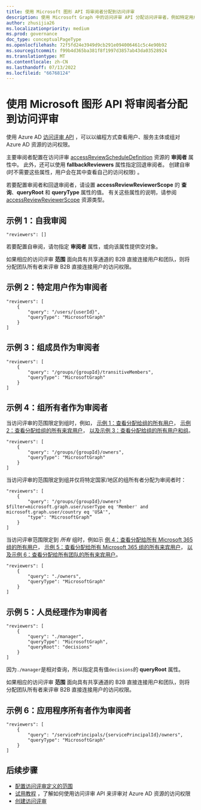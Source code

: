 ```yaml
---
title: 使用 Microsoft 图形 API 将审阅者分配到访问评审
description: 使用 Microsoft Graph 中的访问评审 API 分配访问评审者，例如特定用户、组的成员或所有者、人员管理器或应用所有者。
author: zhusijia26
ms.localizationpriority: medium
ms.prod: governance
doc_type: conceptualPageType
ms.openlocfilehash: 72f5fd24e3949d9cb291e094006461c5c4e90b92
ms.sourcegitcommit: f99b4d365ba381f8f1997d3857ab43da03528924
ms.translationtype: MT
ms.contentlocale: zh-CN
ms.lasthandoff: 07/13/2022
ms.locfileid: "66768124"
---
```

# <a name="assign-reviewers-to-your-access-review-using-the-microsoft-graph-api"></a>使用 Microsoft 图形 API 将审阅者分配到访问评审

使用 Azure AD [访问评审 API](/graph/api/resources/accessreviewsv2-overview) ，可以以编程方式查看用户、服务主体或组对 Azure AD 资源的访问权限。

主要审阅者配置在访问评审 [accessReviewScheduleDefinition](/graph/api/resources/accessreviewscheduledefinition) 资源的 **审阅者** 属性中。  此外，还可以使用 **fallbackReviewers** 属性指定回退审阅者。 创建自审 (时不需要这些属性，用户会在其中查看自己的访问权限) 。

若要配置审阅者和回退审阅者，请设置 **accessReviewReviewerScope** 的 **查询**、**queryRoot** 和 **queryType** 属性的值。 有关这些属性的说明，请参阅 [accessReviewReviewerScope](/graph/api/resources/accessreviewreviewerscope) 资源类型。

## <a name="example-1-a-self-review"></a>示例 1：自我审阅

```http
"reviewers": []
```

若要配置自审阅，请勿指定 **审阅者** 属性，或向该属性提供空对象。

如果相应的访问评审 **范围** 面向具有共享通道的 B2B 直接连接用户和团队，则将分配团队所有者来评审 B2B 直接连接用户的访问权限。

## <a name="example-2-a-specific-user-as-the-reviewer"></a>示例 2：特定用户作为审阅者

```http
"reviewers": [
    {
        "query": "/users/{userId}",
        "queryType": "MicrosoftGraph"
    }
]
```

## <a name="example-3-members-of-a-group-as-reviewers"></a>示例 3：组成员作为审阅者

```http
"reviewers": [
    {
        "query": "/groups/{groupId}/transitiveMembers",
        "queryType": "MicrosoftGraph"
    }
]
```

## <a name="example-4-group-owners-as-reviewers"></a>示例 4：组所有者作为审阅者

当访问评审的范围限定到组时，例如， [示例 1：查看分配给组的所有用户](accessreviews-scope-concept.md#example-1-review-all-users-assigned-to-a-group)， [示例 2：查看分配给组的所有来宾用户](accessreviews-scope-concept.md#example-2-review-all-guest-users-assigned-to-a-group)， [以及示例 3：查看分配给组的所有用户和组](accessreviews-scope-concept.md#example-3-review-all-users-and-groups-assigned-to-a-group)。
```http
"reviewers": [
    {
        "query": "/groups/{groupId}/owners",
        "queryType": "MicrosoftGraph"
    }
]
```

当访问评审的范围限定到组并仅将特定国家/地区的组所有者分配为审阅者时：

```http
"reviewers": [
    {
        "query": "/groups/{groupId}/owners?$filter=microsoft.graph.user/userType eq 'Member' and microsoft.graph.user/country eq 'USA'",
        "type": "MicrosoftGraph”
    }
]
```

当访问评审范围限定到 *所有* 组时，例如示 [例 4：查看分配给所有 Microsoft 365 组的所有用户](accessreviews-scope-concept.md#example-4-review-all-users-assigned-to-all-microsoft-365-groups)， [示例 5：查看分配给所有 Microsoft 365 组的所有来宾用户](accessreviews-scope-concept.md#example-5-review-all-guest-users-assigned-to-all-microsoft-365-groups)， [以及示例 6：查看分配给所有团队的所有来宾用户](accessreviews-scope-concept.md#example-6-review-all-guest-users-assigned-to-all-teams)。

```http
"reviewers": [
    {
        "query": "./owners",
        "queryType": "MicrosoftGraph"
    }
]
```



## <a name="example-5-people-managers-as-reviewers"></a>示例 5：人员经理作为审阅者

```http
"reviewers": [
    {
        "query": "./manager",
        "queryType": "MicrosoftGraph",
        "queryRoot": "decisions"
    }
]
```

因为`./manager`是相对查询，所以指定具有值`decisions`的 **queryRoot** 属性。

如果相应的访问评审 **范围** 面向具有共享通道的 B2B 直接连接用户和团队，则将分配团队所有者来评审 B2B 直接连接用户的访问权限。

## <a name="example-6-application-owners-as-reviewers"></a>示例 6：应用程序所有者作为审阅者

```http
"reviewers": [
    {
        "query": "/servicePrincipals/{servicePrincipalId}/owners",
        "queryType": "MicrosoftGraph"
    }
]
```

## <a name="next-steps"></a>后续步骤

+ [配置访问评审定义的范围](/graph/accessreviews-scope-concept)
+ [试用教程](/graph/accessreviews-overview) ，了解如何使用访问评审 API 来评审对 Azure AD 资源的访问权限
+ [创建访问评审](/azure/active-directory/governance/create-access-review)
